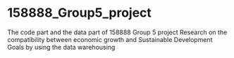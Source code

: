 # 158888_Group5_project
The code part and the data part of 158888 Group 5 project Research on the compatibility between economic growth and Sustainable Development Goals by using the data warehousing
